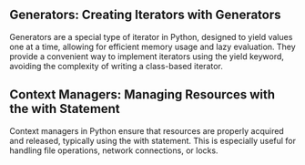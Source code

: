 ## Generators: Creating Iterators with Generators

Generators are a special type of iterator in Python, designed to yield values one at a time, allowing for efficient memory usage and lazy evaluation. They provide a convenient way to implement iterators using the yield keyword, avoiding the complexity of writing a class-based iterator.


## Context Managers: Managing Resources with the **with** Statement

Context managers in Python ensure that resources are properly acquired and released, typically using the with statement. This is especially useful for handling file operations, network connections, or locks.